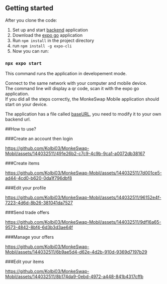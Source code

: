 ## Getting started
After you clone the code:
  1. Set up and start [backend](https://github.com/Toccskefir/MonkeSwap_Backend) application
  2. Download the [expo go](https://expo.dev/go) application
  3. Run `npm install` in the project directory
  4. run `npm install -g expo-cli`
  5. Now you can run:

### `npx expo start`

This command runs the application in developement mode. 

Connect to the same network with your computer and mobile device. \
The command line will display a qr code, scan it with the expo go application. \
If you did all the steps correctly, the MonkeSwap Mobile application should start on your device.

The application has a file called [baseURL](https://github.com/Kolbi03/MonkeSwap-Mobil/blob/master/baseURL/baseURL.ts), you need to modify it to your own backend url.

##How to use?

###Create an account then login

https://github.com/Kolbi03/MonkeSwap-Mobil/assets/144032511/491e26b2-c7c9-4c9b-9ca1-a0072db38167

###Create items

https://github.com/Kolbi03/MonkeSwap-Mobil/assets/144032511/7d001ce5-ad44-4cd0-b620-0da1f796dbf8

###Edit your profile

https://github.com/Kolbi03/MonkeSwap-Mobil/assets/144032511/96152e4f-7223-4d6d-8b26-381041da7527

###Send trade offers

https://github.com/Kolbi03/MonkeSwap-Mobil/assets/144032511/9df16a65-9573-4842-8bf4-6d3b3d3ae64f

###Manage your offers

https://github.com/Kolbi03/MonkeSwap-Mobil/assets/144032511/6b9ae5d4-d62e-4d2b-910d-9369d7197b29

###Edit your items

https://github.com/Kolbi03/MonkeSwap-Mobil/assets/144032511/8b174da9-0ebd-4972-a448-841b4317cffb

